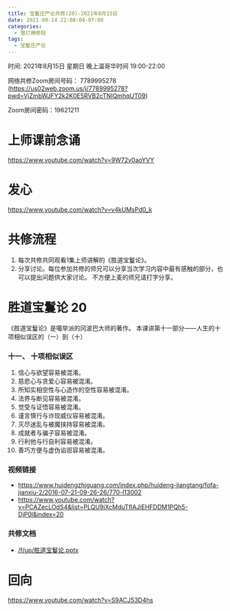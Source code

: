 ```yaml
---
title: 宝鬘庄严论共修(20)-2021年8月15日
date: 2021-08-14 22:08:04-07:00
categories:
  - 慧灯禅修班
tags:
  - 宝鬘庄严论
---
```

<!--StartFragment-->
时间: 2021年8月15日 星期日 晚上温哥华时间 19:00-22:00

网络共修Zoom房间号码： 7789995278 (<https://us02web.zoom.us/j/7789995278?pwd=VjZmbWJFY2k2K0E5RVB2cTNIQmhqUT09>)

Zoom房间密码：19621211

# 上师课前念诵

<https://www.youtube.com/watch?v=9W72v0aoYVY>

# 发心

<https://www.youtube.com/watch?v=v4kUMsPd0_k>

# 共修流程

1. 每次共修共同观看1集上师讲解的《胜道宝鬘论》。
2. 分享讨论。每位参加共修的师兄可以分享当次学习内容中最有感触的部分，也可以提出问题供大家讨论。 不方便上麦的师兄请打字分享。

# 胜道宝鬘论 20

《胜道宝鬘论》是噶举派的冈波巴大师的著作。 本课讲第十一部分——人生的十项相似误区的（一）到（十）


### 十一、 十项相似误区
1. 信心与欲望容易被混淆。
2. 慈悲心与贪爱心容易被混淆。
3. 所知实相空性与心造作的空性容易被混淆。
4. 法界与断见容易被混淆。
5. 觉受与证悟容易被混淆。
6. 谨言慎行与诈现威仪容易被混淆。
7. 灭尽迷乱与被魔挟持容易被混淆。
8. 成就者与骗子容易被混淆。
9. 行利他与行自利容易被混淆。
10. 善巧方便与虚伪谄诳容易被混淆。


### 视频链接

* <https://www.huidengzhiguang.com/index.php/huideng-jiangtang/fofa-jianxiu-2/2016-07-21-09-26-26/770-l13002>
* <https://www.youtube.com/watch?v=PCAZecLOdS4&list=PLQU9iXcMduTflAJiEHFDDM1PQh5-DjP0l&index=20>

### 共修文档

* [/f/up/胜道宝鬘论.pptx](https://hdvblob.blob.core.windows.net/hdv/f/up/%E8%83%9C%E9%81%93%E5%AE%9D%E9%AC%98%E8%AE%BA.pptx)


# 回向

<https://www.youtube.com/watch?v=S9ACJ53D4hs>

<!--EndFragment-->